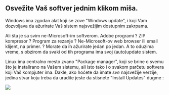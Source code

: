 <?php require("../../entete.php"); ?> <?php require("../../base.php"); ?>

<div id="corps">

<h2>Osvežite Vaš softver jednim klikom miša.</h2>

Windows ima zgodan alat koji se zove "Windows update", i koji Vam
dozvoljava da ažurirate Vaš sistem najsvežijim dostupnim zakrpama.

Ali šta je sa svim ne-Microsoft-im softverom. Adobe programi ? 
ZIP kompresor ? Program za rezanje ? Ne-Microsoft-ov web browser ili email 
klijent, na primer. ? Morate da ih ažurirate jedan po jedan. A to oduzima vreme,
s obzirom da svaki od tih programa ima svoj (auto)update sistem.

Linux ima centralno mesto zvano "Package manager", koji se brine
o svemu što je instalirano na Vašem sistemu, ali isto tako i o svakom
parčetu softvera koji Vaš kompjuter ima. Dakle, ako hoćete da imate
<i>sve</i> najsvežije verzije, jedina stvar koju treba da uradite jeste da stisnete
"Install Updates" dugme :

<img src="Images/global_update.png" />

</div>


